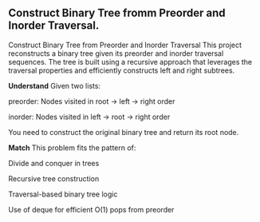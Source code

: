 ## Construct Binary Tree fromm Preorder and Inorder Traversal.
Construct Binary Tree from Preorder and Inorder Traversal
This project reconstructs a binary tree given its preorder and inorder traversal sequences. The tree is built using a recursive approach that leverages the traversal properties and efficiently constructs left and right subtrees.

**Understand**
Given two lists:

preorder: Nodes visited in root → left → right order

inorder: Nodes visited in left → root → right order

You need to construct the original binary tree and return its root node.

**Match**
This problem fits the pattern of:

Divide and conquer in trees

Recursive tree construction

Traversal-based binary tree logic

Use of deque for efficient O(1) pops from preorder
